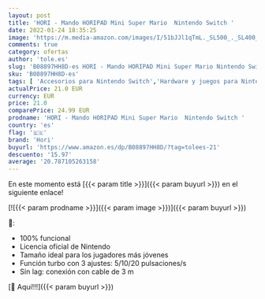 ```yaml
---
layout: post
title: 'HORI - Mando HORIPAD Mini Super Mario  Nintendo Switch '
date: 2022-01-24 18:35:25
image: 'https://m.media-amazon.com/images/I/51bJJl1qTmL._SL500_._SL400_.jpg'
comments: true
category: ofertas
author: 'tole.es'
slug: 'B08897HH8D-es HORI - Mando HORIPAD Mini Super Mario Nintendo Switch'
sku: 'B08897HH8D-es'
tags: [ 'Accesorios para Nintendo Switch','Hardware y juegos para Nintendo Switch','Mandos para Nintendo Switch','Videojuegos','hori','nintendo', ]
actualPrice: 21.0 EUR
currency: EUR
price: 21.0
comparePrice: 24.99 EUR
prodname: 'HORI - Mando HORIPAD Mini Super Mario  Nintendo Switch '
country: 'es'
flag: '🇪🇸'
brand: 'Hori'
buyurl: 'https://www.amazon.es/dp/B08897HH8D/?tag=tolees-21'
descuento: '15.97'
average: '20.787105263158'
---
```


En este momento está [{{< param title >}}]({{< param buyurl >}}) en el siguiente enlace!

[![{{< param prodname >}}]({{< param image >}})]({{< param buyurl >}})

🔎:

- 100% funcional
- Licencia oficial de Nintendo
- Tamaño ideal para los jugadores más jóvenes
- Función turbo con 3 ajustes: 5/10/20 pulsaciones/s
- Sin lag: conexión con cable de 3 m

[🛒 Aquí!!!]({{< param buyurl >}})
